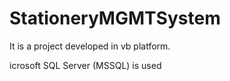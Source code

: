 # StationeryMGMTSystem
<p>It is a project developed in vb platform.</p>
<p>icrosoft SQL Server (MSSQL) is used</p>
